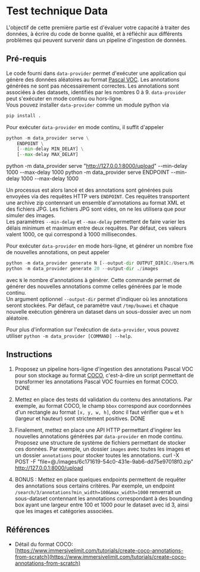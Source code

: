 # Test technique Data

L'objectif de cette première partie est d'évaluer votre capacité à traiter des données, à écrire du code de bonne qualité, et à réfléchir aux différents problèmes qui peuvent survenir dans un pipeline d'ingestion de données.

## Pré-requis
Le code fourni dans `data-provider` permet d'exécuter une application qui génère des données aléatoires au format [Pascal VOC](http://host.robots.ox.ac.uk/pascal/VOC/). Les annotations générées ne sont pas nécessairement correctes. Les annotations sont associées à des datasets, identifiés par les nombres 0 à 9.
`data-provider` peut s'exécuter en mode continu ou hors-ligne.  
Vous pouvez installer `data-provider` comme un module python via 
```python
pip install .
```

Pour exécuter `data-provider` en mode continu, il suffit d'appeler
```python
python -m data_provider serve \
    ENDPOINT \
    [--min-delay MIN_DELAY] \
    [--max-delay MAX_DELAY]
```
python -m data_provider serve "http://127.0.0.1:8000/upload" --min-delay 1000 --max-delay 1000
python -m data_provider serve ENDPOINT --min-delay 1000 --max-delay 1000

Un processus est alors lancé et des annotations sont générées puis envoyées via des requêtes HTTP vers `ENDPOINT`. Ces requêtes transportent une archive zip contennant un ensemble d'annotations au format XML et des fichiers JPG. Les fichiers JPG sont vides, on ne les utilisera que pour simuler des images.   
Les paramètres `--min-delay` et `--max-delay` permettent de faire varier les délais minimum et maximum entre deux requêtes. Par défaut, ces valeurs valent 1000, ce qui correspond à 1000 millisecondes.

Pour exécuter `data-provider` en mode hors-ligne, et générer un nombre fixe de nouvelles annotations, on peut appeler
```python
python -m data_provider generate N [--output-dir OUTPUT_DIR]C:/Users/Manel/Desktop/buawei/images
python -m data_provider generate 20 --output-dir ./images

```
avec `N` le nombre d'annotations à générer. Cette commande permet de générer des nouvelles annotations comme celles générées par le mode continu.  
Un argument optionnel `--output-dir` permet d'indiquer où les annotations seront stockées. Par défaut, ce paramètre vaut `/tmp/buawei` et chaque nouvelle exécution générera un dataset dans un sous-dossier avec un nom aléatoire.

Pour plus d'information sur l'exécution de `data-provider`, vous pouvez utiliser `python -m data_provider [COMMAND] --help`.

## Instructions
1. Proposez un pipeline hors-ligne d'ingestion des annotations Pascal VOC pour son stockage au format [COCO](https://cocodataset.org/#home), c'est-à-dire un script permettant de transformer les annotations Pascal VOC fournies en format COCO. 
DONE

2. Mettez en place des tests dd validation du contenu des annotations. Par exemple, au format COCO, le champ `bbox` correspond aux coordonnées d'un rectangle au format `[x, y, w, h]`, donc il faut vérifier que `w` et `h` (largeur et hauteur) sont strictement positives.
DONE

3. Finalement, mettez en place une API HTTP permettant d'ingérer les nouvelles annotations générées par `data-provider` en mode continu. Proposez une structure de système de fichiers permettant de stocker ces données. Par exemple, un dossier `images` avec toutes les images et un dossier `annotations` pour stocker toutes les annotations.
curl -X POST -F "file=@./images/6c171619-54c0-431e-9ab6-dd75e97018f0.zip" http://127.0.0.1:8000/upload

4. BONUS : Mettez en place quelques endpoints permettent de requêter des annotations sous certains critères. Par exemple, un endpoint `/search/3/annotations?min_width=100&max_width=1000` renverrait un sous-dataset contennant les annotations correspondant à des bounding box ayant une largeur entre 100 et 1000 pour le dataset avec id 3, ainsi que les images et catégories associées.

## Références
- Détail du format COCO: [https://www.immersivelimit.com/tutorials/create-coco-annotations-from-scratch](https://www.immersivelimit.com/tutorials/create-coco-annotations-from-scratch)
